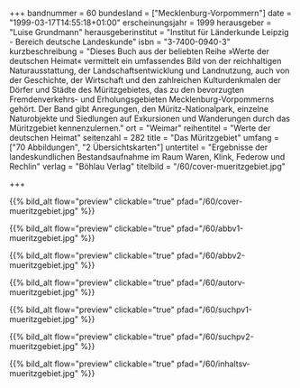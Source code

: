 +++
bandnummer = 60
bundesland = ["Mecklenburg-Vorpommern"]
date = "1999-03-17T14:55:18+01:00"
erscheinungsjahr = 1999
herausgeber = "Luise Grundmann"
herausgeberinstitut = "Institut für Länderkunde Leipzig - Bereich deutsche Landeskunde"
isbn = "3-7400-0940-3"
kurzbeschreibung = "Dieses Buch aus der beliebten Reihe »Werte der deutschen Heimat« vermittelt ein umfassendes Bild von der reichhaltigen Naturausstattung, der Landschaftsentwicklung und Landnutzung, auch von der Geschichte, der Wirtschaft und den zahlreichen Kulturdenkmalen der Dörfer und Städte des Müritzgebietes, das zu den bevorzugten Fremdenverkehrs- und Erholungsgebieten Mecklenburg-Vorpommerns gehört. Der Band gibt Anregungen, den Müritz-Nationalpark, einzelne Naturobjekte und Siedlungen auf Exkursionen und Wanderungen durch das Müritzgebiet kennenzulernen."
ort = "Weimar"
reihentitel = "Werte der deutschen Heimat"
seitenzahl = 282
title = "Das Müritzgebiet"
umfang = ["70 Abbildungen", "2 Übersichtskarten"]
untertitel = "Ergebnisse der landeskundlichen Bestandsaufnahme im Raum Waren, Klink, Federow und Rechlin"
verlag = "Böhlau Verlag"
titelbild = "/60/cover-mueritzgebiet.jpg"

+++

{{% bild_alt flow="preview" clickable="true" pfad="/60/cover-mueritzgebiet.jpg"   %}}

{{% bild_alt flow="preview" clickable="true" pfad="/60/abbv1-mueritzgebiet.jpg"   %}}

{{% bild_alt flow="preview" clickable="true" pfad="/60/abbv2-mueritzgebiet.jpg"   %}}

{{% bild_alt flow="preview" clickable="true" pfad="/60/autorv-mueritzgebiet.jpg"   %}}

{{% bild_alt flow="preview" clickable="true" pfad="/60/suchpv1-mueritzgebiet.jpg"   %}}

{{% bild_alt flow="preview" clickable="true" pfad="/60/suchpv2-mueritzgebiet.jpg"   %}}

{{% bild_alt flow="preview" clickable="true" pfad="/60/inhaltsv-mueritzgebiet.jpg"   %}}
